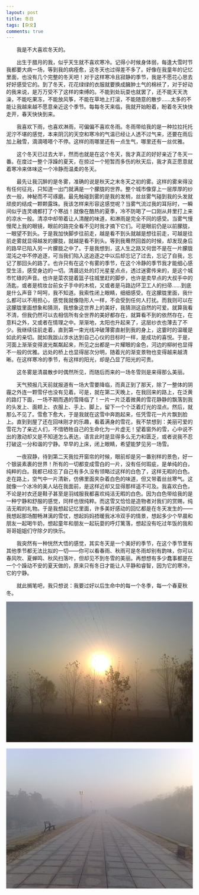 ```yaml
---
layout: post
title: 冬日
tags: [杂文]
comments: true
---
```


&emsp;&emsp;我是不大喜欢冬天的。

&emsp;&emsp;出生于腊月的我，似乎天生就不喜欢寒冷。记得小时候身体弱，每逢大雪时节我都要大病一场，等到我的病痊愈，这冬天也过得差不多了。好像在我童年的记忆里面，也没有几个完整的冬天吧！对于这样寒冷且寂静的季节，我是不愿花心思去好好感受它的。到了冬天，花花绿绿的衣服就要换成臃肿土气的棉袄了，对于好动的我来说，是万万受不了这样的束缚的。不能到处玩耍也就罢了，还不能天天洗澡，不能吃果冻，不能放风筝，不能在草地上打滚，不能随意的散步……太多的不能让我越来越不愿意亲近这个季节。每每冬天来临，我就开始盼着，盼着冬天快快走开，春天快快到来。

&emsp;&emsp;我喜欢下雨，也喜欢淋雨，可偏偏不喜欢冬雨。冬雨带给我的是一种拉拉托托泥泞不堪的感觉，本来阴沉的天空和寒冷的气温已经让人透不过气来，还要在雨后加上融雪，滴滴嗒嗒个不停。这样的雨哪里还有一点生气，哪里还有一丝优雅。

&emsp;&emsp;这个冬天已过去大半，然而也就是在这个冬天，我才真正的好好亲近了冬天一番。在度过一整个浮躁的夏天，在掠过一个短暂而多伤的秋天后，我才真正愿意就着寒冷来体味这一个冷静而温柔的冬天。­

&emsp;&emsp;最先让我沉醉的是冬雾，准确的说是秋天之末冬天之初的雾。这样的雾来得没有任何征兆，只知道一出门就满是一个朦胧的世界。整个城市像穿上一层厚厚的纱衣一般，神秘而不可琢磨。最先触碰到雾的是我的发梢，丝丝雾气碰到我的头发就顽皮的结成一颗颗露珠。我该怎样来形容这感觉呢？当雾气流过我的耳际时，一瞬间似乎连灵魂都打了个寒战！就像在酷热的夏季，冷不防喝了一口刚从井里打上来的凉水一般。清凉中却带着让人清醒的味道，和淋雨是完全不同的感受。当雾气慢慢爬上我的眼镜，眼前的路完全看不见时我才摘下它们。可是眼前仍是以前朦胧，一眼望不到头。于是我加快脚步往前走，越是看不到头就越是想往前走，可越是往前走雾就显得越发的朦胧，就越是看不到头。等到我蓦然回首的时候，却发现身后的路早已陷入另一片朦胧之中了。于是我想到，这人生之路又何尝不是在一片朦胧混沌之中不停追逐，可当我们陷入这追逐之中以后却忘记了过去，忘记了自我，忘记了那回头的路了。也许只有在这个有雾的季节，在这个冷静的季节我才能细心感受生活，感受身边的一切。清晨远处的灯光星星点点，透过迷雾传来的，是这个城市忙碌的声音。也许是菜农提着篮子往城里赶的脚步，也许是卖早点的大叔手中的汤匙，或者是梳妆台前女子手中的木梳，又或者是马路边环卫工人的扫帚……到底是什么声音？呵呵，我不知道。我索性闭上眼睛，细细感受。在这朦胧里面，我什么都可以不用担心，感觉我就像隐形人一样，不会受到任何人打扰。而我则可以在这朦胧里面想象和猜测，我想象这世界上的美好，我猜测这自然的可爱。就算我看不清，但我仍然可以去相信所有全世界的美好都存在，就算看不到的依然存在，在意料之外，又或者在情理之中。渐渐地，太阳也升起来了，这层纱衣也薄去了不少。我继续往前走着，直到第一束光线冲破薄雾直射到我的身上，这霎时的温暖是如此的亲切。就如我跋山涉水达到自己心仪的目标时一样，是成功的喜悦。于是，河面上渐渐变得波光粼粼起来，所见之出都是一片耀眼的金色，河边的柳树也显得不一般的优雅。远处的桥上也显得层次分明，随着光的渐变景物也变得越来越清晰。在这样寒冷的季节，有这样的阳光，却是凸显了阳光的可贵。­

&emsp;&emsp;这冬雾是清晨散步时偶然所见，而随后而来的一场冬雪则是来得那么美丽。­

&emsp;&emsp;天气预报几天前就报道有一场大雪要降临，而真正到了那天，除了一整体的阴霾之外连一颗雪仔也没有见着。可是，就在第二天晚上，在我回来的路上，在泛黄的路灯下面，一场不期而遇的雪降临了！一片一片泛着微黄的雪花静静的飘落到我的头发上、面颊上、衣服上、手上、脚上，留下一个个泛着灯光的湿点。然后，就那么不见了。雪愈下愈大，于是我就在这雪中奔跑起来，任凭雪花一片片飘到脸上。直到到屋了还在回味刚才的乐趣，看着满身的雪花，我不禁想到：美丽可爱的雪花为了亲近人们，不惜牺牲自己的生命化为一片虚无！望着窗外的雪，心中说不出的激动却又是不知道怎么表达，语言此时是显得多么无力和匮乏，或者说我不忍打破这一分和谐的宁静。早早的上床，闭上眼睛，希望能梦见另一场雪。­

&emsp;&emsp;一夜寂静，待到第二天我拉开窗帘的时候，眼前却是另一番别样的景色，好一个银装素裹的世界！所有的一切都变成雪白的一片，没有任何瑕疵，是单纯的白，纯粹的白。我都已经忘了自己有多久没有领略过这样的白色了，这样无暇的白色。走在路上，空气中一片清新，仿佛里面夹杂着白色的味道，但又带着丝丝寒气。这就像一个冰冷的美人站在我面前，是这样近却又显得那样遥不可及。我喜欢白色，不论是衬衣还是鞋子甚至是羽绒服我都喜欢纯洁无暇的白色。因为白色带给我的是一种宁静和舒服的感觉，同样也很纯粹。而这雪又恰恰是造物者对我们的赏赐，纯洁无暇的礼物。于是我想起记忆里面，许多美好感动的回忆都是在冬天发生的——我想起那场酣畅淋漓的雪仗，想起妈妈捂暖我冰冷双手的情景，想起多少个早晨和朋友一起喝牛奶，想起童年和朋友一起玩耍的呼灯篱落，想起没有吃过年饭的我和哥哥姐姐们守除夕的快乐。­

&emsp;&emsp;我突然有一种恍然大悟的感觉，其实冬天是一个美好的季节，在这个季节里有其他季节都无法比拟的一切——你可以看春雨、秋雨可是冬雨却别有韵味，你可以春风吹、夏蝉鸣、秋风扫落叶，但却见不到冬雪的美丽。再想想有多少蠢事都是在一个个躁动不安的夏天做的，原来只有冬日才能让人平静和睿智，因为它的寒冷，它的宁静。­

&emsp;&emsp;就此搁笔吧，我只想说：我要过好以后生命中的每一个冬季，每一个春夏秋冬。



![image](https://github.com/pzypxh/pzypxh.github.io/raw/master/upload/dongri.jpg)

![image](https://github.com/pzypxh/pzypxh.github.io/raw/master/upload/dongri1.jpg)

